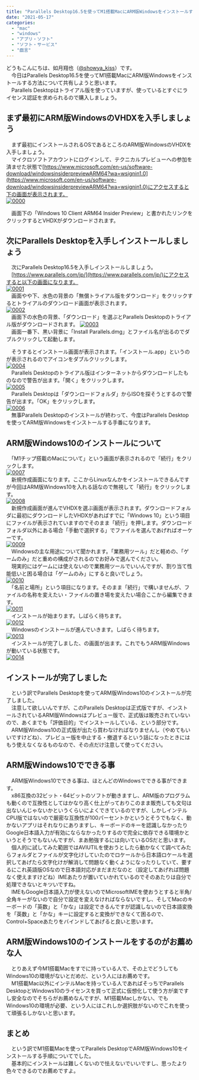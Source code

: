 ```yaml
---
title: "Parallels Desktop16.5を使ってM1搭載MacにARM版Windowsをインストールする方法（画像つき）"
date: "2021-05-17"
categories: 
  - "mac"
  - "windows"
  - "アプリ・ソフト"
  - "ソフト・サービス"
  - "戯言"
---
```


どうもこんにちは、如月翔也（[@showya\_kiss](http://twitter.com/showya_kiss)）です。  
　今日はParallels Desktop16.5を使ってM1搭載MacにARM版Windowsをインストールする方法について共有しようと思います。  
　Parallels Desktopはトライアル版を使っていますが、使っているとすぐにライセンス認証を求められるので購入しましょう。  

## まず最初にARM版WindowsのVHDXを入手しましょう

　まず最初にインストールされるOSであるところのARM版WindowsのVHDXを入手しましょう。  
　マイクロソフトアカウントにログインして、テクニカルプレビューへの参加を済ませた状態で[https://www.microsoft.com/en-us/software-download/windowsinsiderpreviewARM64?wa=wsignin1.0](https://www.microsoft.com/en-us/software-download/windowsinsiderpreviewARM64?wa=wsignin1.0)にアクセスすると下の画面が表示されます。  
[![0000](images/0000-1.jpg "0000")](https://techblog.show-ya.blue/wp-content/uploads/0000-1.jpg)  

　画面下の「Windows 10 Client ARM64 Insider Preview」と書かれたリンクをクリックするとVHDXがダウンロードされます。  

## 次にParallels Desktopを入手しインストールしましょう

　次にParallels Desktop16.5を入手しインストールしましょう。  
　[https://www.parallels.com/jp/](https://www.parallels.com/jp/)にアクセスすると以下の画面になります。  
[![0001](images/0001.jpg "0001")](https://techblog.show-ya.blue/wp-content/uploads/0001.jpg)  
　画面やや下、水色の背景の「無償トライアル版をダウンロード」をクリックするとトライアルのダウンロード画面が表示されます。  
[![0002](images/0002.jpg "0002")](https://techblog.show-ya.blue/wp-content/uploads/0002.jpg)  
　画面下の水色の背景、「ダウンロード」を選ぶとParallels Desktopのトライアル版がダウンロードされます。 [![0003](images/0003.jpg "0003")](https://techblog.show-ya.blue/wp-content/uploads/0003.jpg)  
　画面一番下、黒い背景に「Install Parallels.dmg」とファイル名が出るのでダブルクリックして起動します。  
  
　そうするとインストール画面が表示されます。「インストール.app」というのが表示されるのでアイコンをダブルクリックします。  
[![0004](images/0004.jpg "0004")](https://techblog.show-ya.blue/wp-content/uploads/0004.jpg)  
　Parallels Desktopのトライアル版はインターネットからダウンロードしたものなので警告が出ます。「開く」をクリックします。  
[![0005](images/0005.jpg "0005")](https://techblog.show-ya.blue/wp-content/uploads/0005.jpg)  
　Parallels Desktopは「ダウンロードフォルダ」からISOを探そうとするので警告が出ます。「OK」をクリックします。  
[![0006](images/0006.jpg "0006")](https://techblog.show-ya.blue/wp-content/uploads/0006.jpg)  
　無事Parallels Desktopのインストールが終わって、今度はParallels Desktopを使ってARM版Windowsをインストールする手番になります。  

## ARM版Windows10のインストールについて

　「M1チップ搭載のMacについて」という画面が表示されるので「続行」をクリックします。  
[![0007](images/0007.jpg "0007")](https://techblog.show-ya.blue/wp-content/uploads/0007.jpg)  
　新規作成画面になります。ここからLinuxなんかをインストールできるんですが今回はARM版Windows10を入れる話なので無視して「続行」をクリックします。  
[![0008](images/0008.jpg "0008")](https://techblog.show-ya.blue/wp-content/uploads/0008.jpg)  
　新規作成画面が進んでVHDXを選ぶ画面が表示されます。ダウンロードフォルダに最初にダウンロードしたVHDXがあればすでに「Windows 10」という項目にファイルが表示されていますのでそのまま「続行」を押します。ダウンロードフォルダ以外にある場合「手動で選択する」でファイルを選んであげればオーケーです。  
[![0009](images/0009.jpg "0009")](https://techblog.show-ya.blue/wp-content/uploads/0009.jpg)  
　Windowsの主な用途について聞かれます。「業務用ツール」だと軽めの、「ゲームのみ」だと重めの構成がされるのでお好みで選んでください。  
　現実的にはゲームには使えないので業務用ツールでいいんですが、割り当て性能低いと困る場合は「ゲームのみ」にすると良いでしょう。  
[![0010](images/0010.jpg "0010")](https://techblog.show-ya.blue/wp-content/uploads/0010.jpg)  
　「名前と場所」という項目になります。そのまま「続行」で構いませんが、ファイルの名称を変えたい・ファイルの置き場を変えたい場合ここから編集できます。  
[![0011](images/0011.jpg "0011")](https://techblog.show-ya.blue/wp-content/uploads/0011.jpg)  
　インストールが始まります。しばらく待ちます。  
[![0012](images/0012.jpg "0012")](https://techblog.show-ya.blue/wp-content/uploads/0012.jpg)  
　Windowsのインストールが進んでいきます。しばらく待ちます。  
[![0013](images/0013.jpg "0013")](https://techblog.show-ya.blue/wp-content/uploads/0013.jpg)  
　インストールが完了しました、の画面が出ます。これでもうARM版Windowsが動いている状態です。  
[![0014](images/0014.jpg "0014")](https://techblog.show-ya.blue/wp-content/uploads/0014.jpg)

## インストールが完了しました

　という訳でParallels Desktopを使ってARM版Windows10のインストールが完了しました。  
　注意して欲しいんですが、このParallels Desktopは正式版ですが、インストールされているARM版Windowsはプレビュー版で、正式版は販売されていないので、あくまでも「評価目的」でインストールしている、という部分です。  
　ARM版Windows10の正式版が出たら買わなければなりませんし（やめてもいいですけどね）、プレビュー版を中止する・撤退するという話になったときにはもう使えなくなるものなので、その点だけ注意して使ってください。  

## ARM版Windows10でできる事

　ARM版Windows10でできる事は、ほとんどのWindowsでできる事ができます。  
　x86互換の32ビット・64ビットのソフトが動きますし、ARM版のプログラムも動くので互換性としてはかなり高く仕上がっておりこのまま販売しても文句は出ないんじゃないかというくらいによくできているのですが、しかしインテルCPU版ではないので厳密な互換性が100パーセントかというとそうでもなく、動かないアプリはそれなりにありますし、キーボードのキーを認識しなかったりGoogle日本語入力が有効にならなかったりするので完全に依存できる環境かというとそうでもないんですが、まあ勉強するには向いているOSだと思います。  
　個人的に試してみた範囲ではAVIUTILを使おうとしたら動かなくて調べてみたらフォルダとファイルが文字化けしていたのでロケールから日本語ロケールを選択してあげたら文字化けが解消して問題なく動くようになったりしていて、要するにこれ英語版OSなので日本語対応がまだまだなのと（設定してあげれば問題なく使えますけどね）IMEあたりが置いていかれているのでそのあたりは自分で処理できないとキツいですね。  
　IMEもGoogle日本語入力が使えないのでMicrosoftIMEを使おうとすると半角/全角キーがないので自分で設定を変えなければならないですし、そしてMacのキーボードの「英数」と「かな」は設定できるんですが認識しないので日本語変換を「英数」と「かな」キーに設定すると変換ができなくて困るので、Control+Spaceあたりをバインドしてあげると良いと思います。  

## ARM版Windows10のインストールをするのがお薦めな人

　とりあえず今M1搭載Macをすでに持っている人で、その上でどうしてもWindows10の環境がないとだめだ、という人にはお薦めです。  
　M1搭載Mac以外にインテルMacを持っている人であればそっちでParallels DesktopとWindows10のライセンスを買って正式に仮想化して使う方が楽ですし安全なのでそちらがお薦めなんですが、M1搭載Macしかない、でもWindows10の環境が必要、という人にはこれしか選択肢がないのでこれを使って頑張るしかないと思います。  

## まとめ

　という訳でM1搭載Macを使ってParallels DesktopでARM版Windows10をインストールする手順についてでした。  
　基本的にインストールは難しくないので怯えないでいいですし、思ったより色々できるのでお薦めですよ。
